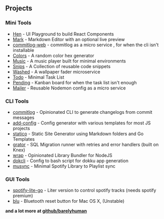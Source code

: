 ## Projects

### Mini Tools

- [Hen](https://hen.reaper.im) - UI Playground to build React Components
- [Mark](https://mark.reaper.im) - Markdown Editor with an optional live preview
- [commitlog-web](https://commitlog-web.herokuapp.com) - commitlog as a micro service , for when the cli isn't installable
- [Colors](https://colors.reaper.im) - A random color hex generator
- [Music](https://music.reaper.im) - A music player built for minimal environments
- [Snips](https://snips.reaper.im) - A Collection of reusable code snippets
- [Washed](http://washed.siddharthgelera.com/) - A wallpaper fader microservice
- [Todo](https://todo.reaper.im) - Minimal Task List
- [Pending](https://pending.reaper.im) - Kanban board for when the task list isn't enough
- [Mailer](https://mailer.reaper.im) - Reusable Nodemon config as a micro service

### CLI Tools

- [commitlog](https://github.com/barelyhuman/commitlog) - Opinionated CLI to generate changelogs from commit messages
- [add-config](https://github.com/barelyhuman/add-config) - Config generator with various templates for most JS projects
- [statico](https://github.com/barelyhuman/statico) - Static Site Generator using Markdown folders and Go Templates
- [grator](https://github.com/barelyhuman/grator) - SQL Migration runner with retries and error handlers (built on Knex)
- [wrap](https://github.com/barelyhuman/wrap) - Opinionated Library Bundler for NodeJS
- [dokcli](https://github.com/barelyhuman/dokcli) - Config to bash script for dokku app generation
- [musync](https://github.com/barelyhuman/musync) - Minimal Spotify Library to Playlist sync

### GUI Tools

- [spotify-lite-go](https://github.com/barelyhuman/spotify-lite-go) - Liter version to control spotify tracks (needs spotify premium)
- [blu](https://github.com/barelyhuman/blu) - Bluetooth reset button for Mac OS X, (Unstable)

**and a lot more at [github/barelyhuman](https://github.com/barelyhuman)**
